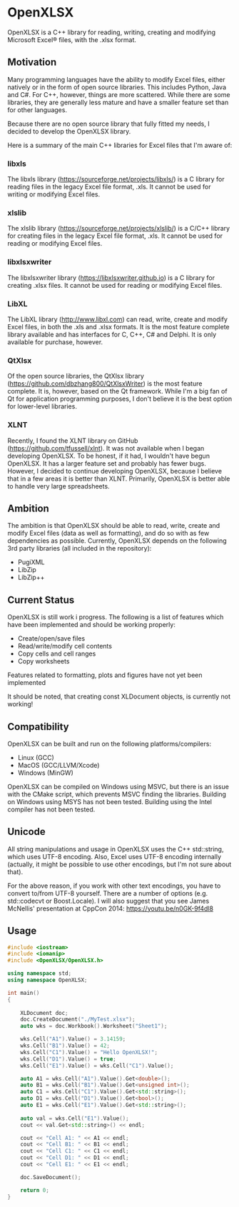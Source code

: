 # OpenXLSX
OpenXLSX is a C++ library for reading, writing, creating and modifying Microsoft Excel® files, with the .xlsx format.

## Motivation
Many programming languages have the ability to modify Excel files, either natively or in the form of open source libraries. This includes Python, Java and C#. For C++, however, things are more scattered. While there are some libraries, they are generally less mature and have a smaller feature set than for other languages. 

Because there are no open source library that fully fitted my needs, I decided to develop the OpenXLSX library.

Here is a summary of the main C++ libraries for Excel files that I'm aware of:

### libxls
The libxls library (https://sourceforge.net/projects/libxls/) is a C library for reading files in the legacy Excel file format, .xls. It cannot be used for writing or modifying Excel files.

### xlslib
The xlslib library (https://sourceforge.net/projects/xlslib/) is a C/C++ library for creating files in the legacy Excel file format, .xls. It cannot be used for reading or modifying Excel files.

### libxlsxwriter
The libxlsxwriter library (https://libxlsxwriter.github.io) is a C library for creating .xlsx files. It cannot be used for reading or modifying Excel files.

### LibXL
The LibXL library (http://www.libxl.com) can read, write, create and modify Excel files, in both the .xls and .xlsx formats. It is the most feature complete library available and has interfaces for C, C++, C# and Delphi. It is only available for purchase, however.

### QtXlsx
Of the open source libraries, the QtXlsx library (https://github.com/dbzhang800/QtXlsxWriter) is the most feature complete. It is, however, based on the Qt framework. While I'm a big fan of Qt for application programming purposes, I don't believe it is the best option for lower-level libraries.

### XLNT
Recently, I found the XLNT library on GitHub (https://github.com/tfussell/xlnt). It was not available when I began developing OpenXLSX. To be honest, if it had, I wouldn't have begun OpenXLSX. It has a larger feature set and probably has fewer bugs. However, I decided to continue developing OpenXLSX, because I believe that in a few areas it is better than XLNT. Primarily, OpenXLSX is better able to handle very large spreadsheets. 

## Ambition
The ambition is that OpenXLSX should be able to read, write, create and modify Excel files (data as well as formatting), and do so with as few dependencies as possible. Currently, OpenXLSX depends on the following 3rd party libraries (all included in the repository):

 - PugiXML
 - LibZip
 - LibZip++
 
 ## Current Status
 OpenXLSX is still work i progress. The following is a list of features which have been implemented and should be working properly:
 
  - Create/open/save files
  - Read/write/modify cell contents
  - Copy cells and cell ranges
  - Copy worksheets
  
  Features related to formatting, plots and figures have not yet been implemented
  
  It should be noted, that creating const XLDocument objects, is currently not working!
  
  ## Compatibility
  OpenXLSX can be built and run on the following platforms/compilers:
  
  - Linux (GCC)
  - MacOS (GCC/LLVM/Xcode)
  - Windows (MinGW)
  
  OpenXLSX can be compiled on Windows using MSVC, but there is an issue with the CMake script, which prevents MSVC finding the libraries.
  Building on Windows using MSYS has not been tested.
  Building using the Intel compiler has not been tested.
  
  ## Unicode
  All string manipulations and usage in OpenXLSX uses the C++ std::string, which uses UTF-8 encoding. Also, Excel uses UTF-8 encoding internally (actually, it might be possible to use other encodings, but I'm not sure about that). 
  
  For the above reason, if you work with other text encodings, you have to convert to/from UTF-8 yourself. There are a number of options (e.g. std::codecvt or Boost.Locale). I will also suggest that you see James McNellis' presentation at CppCon 2014: https://youtu.be/n0GK-9f4dl8
  
  ## Usage
  
  ```cpp
  #include <iostream>
  #include <iomanip>
  #include <OpenXLSX/OpenXLSX.h>
  
  using namespace std;
  using namespace OpenXLSX;
  
  int main()
  {
      
      XLDocument doc;
      doc.CreateDocument("./MyTest.xlsx");
      auto wks = doc.Workbook().Worksheet("Sheet1");
  
      wks.Cell("A1").Value() = 3.14159;
      wks.Cell("B1").Value() = 42;
      wks.Cell("C1").Value() = "Hello OpenXLSX!";
      wks.Cell("D1").Value() = true;
      wks.Cell("E1").Value() = wks.Cell("C1").Value();
  
      auto A1 = wks.Cell("A1").Value().Get<double>();
      auto B1 = wks.Cell("B1").Value().Get<unsigned int>();
      auto C1 = wks.Cell("C1").Value().Get<std::string>();
      auto D1 = wks.Cell("D1").Value().Get<bool>();
      auto E1 = wks.Cell("E1").Value().Get<std::string>();
      
      auto val = wks.Cell("E1").Value();
      cout << val.Get<std::string>() << endl;
  
      cout << "Cell A1: " << A1 << endl;
      cout << "Cell B1: " << B1 << endl;
      cout << "Cell C1: " << C1 << endl;
      cout << "Cell D1: " << D1 << endl;
      cout << "Cell E1: " << E1 << endl;
  
      doc.SaveDocument();
  
      return 0;
  }

  ```  
